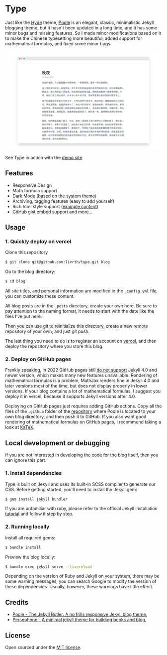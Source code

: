 # Type
Just like the [Hyde](https://github.com/poole/hyde) theme, [Poole](https://github.com/poole/poole/tree/gh-pages) is an elegant, classic, minimalistic Jekyll blogging theme, but it hasn't been updated in a long time, and it has some minor bugs and missing features. So I made minor modifications based on it to make the Chinese typesetting more beautiful, added support for mathematical formulas, and fixed some minor bugs.

![image](/assets/README.png)

See Type in action with the [demo site](https://typesetting.vercel.app/).

## Features
- Responsive Design
- Math formula support
- Dark Mode (based on the system theme)
- Archiving, tagging  features (easy to add yourself)
- Rich html style support ([example content](https://typesetting.vercel.app/page4))
- GitHub gist embed support and more...

## Usage

### 1. Quickly deploy on vercel
Clone this repository
```bash
$ git clone git@github.com:livrth/type.git blog
```
Go to the blog directory:
```bash
$ cd blog
```
All site titles, and personal information are modified in the `_config.yml` file, you can customize these content.

All blog posts are in the `_posts` directory, create your own here. Be sure to pay attention to the naming format, it needs to start with the date like the files I've put here.

Then you can use git to reinitialize this directory, create a new remote repository of your own, and just git push.

The last thing you need to do is to register an account on [vercel](https://vercel.app/), and then deploy the repository where you store this blog.


### 2. Deploy on GitHub pages

Frankly speaking, in 2022 GitHub pages still [do not support](https://github.com/github/pages-gem/issues/651) Jekyll 4.0 and newer version, which makes many new features unavailable. Rendering of mathematical formulas is a problem, MathJax renders fine in Jekyll 4.0 and later versions most of the time, but does not display properly in lower versions. If your blog contains a lot of mathematical formulas, I suggest you deploy it in vercel, because it supports Jekyll versions after 4.0.

Deploying on GitHub pages just requires adding GitHub actions. Copy all the files of the `.github` folder of the [repository](https://github.com/poole/poole/tree/gh-pages) where Poole is located to your own blog directory, and then push it to GitHub. If you also want good rendering of mathematical formulas on GitHub pages, I recommend taking a look at [KaTeX](https://katex.org/).



## Local development or debugging
If you are not interested in developing the code for the blog itself, then you can ignore this part.
### 1. Install dependencies

Type is built on Jekyll and uses its built-in SCSS compiler to generate our CSS. Before getting started, you'll need to install the Jekyll gem:

```bash
$ gem install jekyll bundler
```
If you are unfamiliar with ruby, please refer to the official Jekyll installation [tutorial](https://jekyllrb.com/docs/installation/) and follow it step by step.

### 2. Running locally

Install all required gems:
```bash
$ bundle install
```
Preview the blog locally:
```bash
$ bundle exec jekyll serve --livereload
```
Depending on the version of Ruby and Jekyll on your system, there may be some warning messages, you can search Google to modify the version of these dependencies. Usually, however, these warnings have little effect.


## Credits

- [Poole - The Jekyll Butler. A no frills responsive Jekyll blog theme.](https://github.com/poole/poole)
- [Persephone - A minimal jekyll theme for building books and blog.](https://github.com/erlzhang/jekyll-theme-persephone)

## License

Open sourced under the [MIT license](https://opensource.org/licenses/MIT).